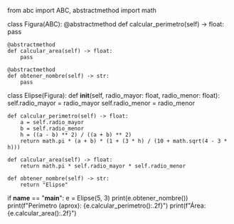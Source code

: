 from abc import ABC, abstractmethod
import math

class Figura(ABC):
    @abstractmethod
    def calcular_perimetro(self) -> float:
        pass

    @abstractmethod
    def calcular_area(self) -> float:
        pass

    @abstractmethod
    def obtener_nombre(self) -> str:
        pass

class Elipse(Figura):
    def __init__(self, radio_mayor: float, radio_menor: float):
        self.radio_mayor = radio_mayor
        self.radio_menor = radio_menor

    def calcular_perimetro(self) -> float:
        a = self.radio_mayor
        b = self.radio_menor
        h = ((a - b) ** 2) / ((a + b) ** 2)
        return math.pi * (a + b) * (1 + (3 * h) / (10 + math.sqrt(4 - 3 * h)))

    def calcular_area(self) -> float:
        return math.pi * self.radio_mayor * self.radio_menor

    def obtener_nombre(self) -> str:
        return "Elipse"

if __name__ == "__main__":
    e = Elipse(5, 3)
    print(e.obtener_nombre())
    print(f"Perímetro (aprox): {e.calcular_perimetro():.2f}")
    print(f"Área: {e.calcular_area():.2f}")
